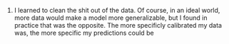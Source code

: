 1. I learned to clean the shit out of the data. Of course, in an ideal world, more data would make a model more generalizable, but I found in practice that was the opposite. The more specificly calibrated my data was, the more specific my predictions could be 
